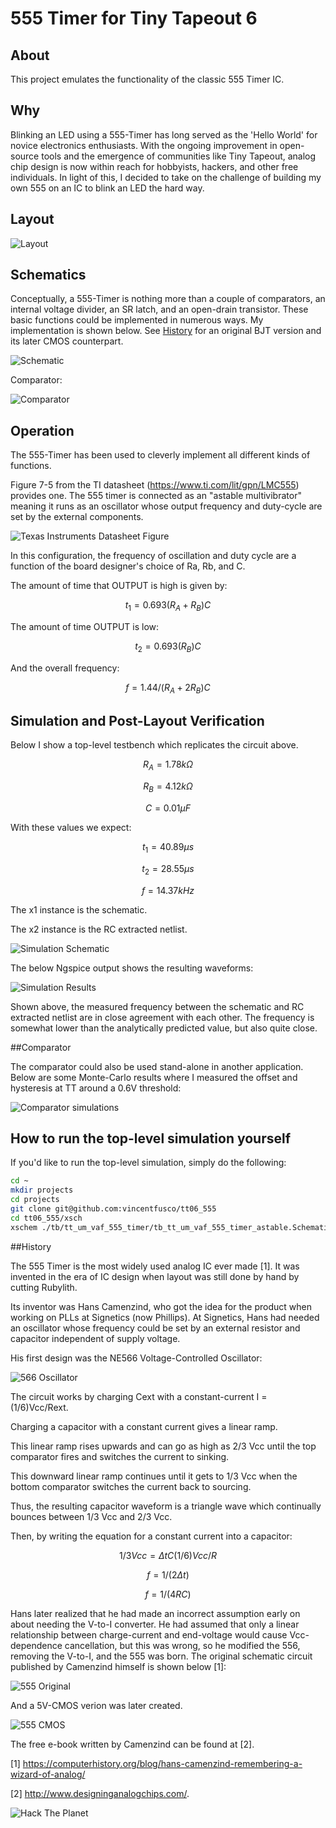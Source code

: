 # 555 Timer for Tiny Tapeout 6
 
## About
 This project emulates the functionality of the classic 555 Timer IC. 
  
## Why
 
Blinking an LED using a 555-Timer has long served as the 'Hello World' for novice electronics enthusiasts. With the ongoing improvement in open-source tools and the emergence of communities like Tiny Tapeout, analog chip design is now within reach for hobbyists, hackers, and other free individuals. In light of this, I decided to take on the challenge of building my own 555 on an IC to blink an LED the hard way.
 
## Layout
![Layout](./docs/555_layout.png)

## Schematics

Conceptually, a 555-Timer is nothing more than a couple of comparators, an internal voltage divider, an SR latch, and an open-drain transistor. These basic functions could be implemented in
numerous ways. My implementation is shown below. See [History](#history) for an original BJT version and its later CMOS counterpart.

![Schematic](./docs/timer_core_schematic.PNG)

Comparator:

![Comparator](./docs/comp_p_schem_vs_layout.PNG)

## Operation

The 555-Timer has been used to cleverly implement all different kinds of functions. 

Figure 7-5 from the TI datasheet (https://www.ti.com/lit/gpn/LMC555) provides one. The 555 timer is connected as an "astable multivibrator" meaning it runs as an oscillator whose output frequency and duty-cycle are set by the external components.

![Texas Instruments Datasheet Figure](./docs/555_datasheet_fig7p5.PNG)

In this configuration, the frequency of oscillation and duty cycle are a function of the board designer's choice of Ra, Rb, and C.

The amount of time that OUTPUT is high is given by:

$$t_1 = 0.693(R_A+R_B)C$$

The amount of time OUTPUT is low:

$$t_2 = 0.693(R_B)C$$

And the overall frequency:

$$f = 1.44/(R_A+2R_B)C$$


## Simulation and Post-Layout Verification

Below I show a top-level testbench which replicates the circuit above.

$$R_A = 1.78k\Omega$$

$$R_B = 4.12k\Omega$$

$$C = 0.01\mu F$$

With these values we expect:

$$ t_1 = 40.89\mu s$$

$$t_2 = 28.55\mu s$$

$$ f = 14.37kHz$$

The x1 instance is the schematic.

The x2 instance is the RC extracted netlist.

![Simulation Schematic](./docs/tb_tt_um_vaf_555_timer_astable_schematic.PNG)

The below Ngspice output shows the resulting waveforms:

![Simulation Results](./docs/tb_tt_um_vaf_555_timer_astable_results.png)

Shown above, the measured frequency between the schematic and RC extracted netlist are in close agreement with each other. The frequency is somewhat lower than the analytically
predicted value, but also quite close. 

##Comparator 

The comparator could also be used stand-alone in another application. Below are some Monte-Carlo results where I measured
the offset and hysteresis at TT around a 0.6V threshold:

![Comparator simulations](./docs/comp_p_simulations.PNG)

## How to run the top-level simulation yourself

If you'd like to run the top-level simulation, simply do the following:

``` bash
cd ~
mkdir projects
cd projects
git clone git@github.com:vincentfusco/tt06_555
cd tt06_555/xsch
xschem ./tb/tt_um_vaf_555_timer/tb_tt_um_vaf_555_timer_astable.Schematic
```

##History

The 555 Timer is the most widely used analog IC ever made [1]. It was invented in the era of IC design when layout was still done by hand by cutting Rubylith.

Its inventor was Hans Camenzind, who got the idea for the product when working on PLLs at Signetics (now Phillips). At Signetics, Hans had needed an oscillator whose frequency could be set by an external resistor and capacitor independent of supply voltage.

His first design was the NE566 Voltage-Controlled Oscillator:

![566 Oscillator](./docs/566_oscillator.PNG)

The circuit works by charging Cext with a constant-current I = (1/6)Vcc/Rext.

Charging a capacitor with a constant current gives a linear ramp.

This linear ramp rises upwards and can go as high as 2/3 Vcc until the top comparator fires and switches the current to sinking.

This downward linear ramp continues until it gets to 1/3 Vcc when the bottom comparator switches the current back to sourcing.

Thus, the resulting capacitor waveform is a triangle wave which continually bounces between 1/3 Vcc and 2/3 Vcc.

Then, by writing the equation for a constant current into a capacitor:

$$1/3 Vcc = \Delta t C (1/6) Vcc/R$$

$$f = 1/(2 \Delta t)$$

$$f = 1/(4RC)$$

Hans later realized that he had made an incorrect assumption early on about needing the V-to-I converter. He had assumed that only a linear relationship between charge-current and end-voltage would cause Vcc-dependence cancellation, but this was wrong, so he modified the 556, removing the V-to-I, and the 555 was born. The original schematic circuit published by Camenzind himself is shown below [1]:

![555 Original](./docs/555_original.PNG)

And a 5V-CMOS verion was later created.

![555 CMOS](./docs/555_cmos.PNG)

The free e-book written by Camenzind can be found at [2].

[1] https://computerhistory.org/blog/hans-camenzind-remembering-a-wizard-of-analog/

[2] http://www.designinganalogchips.com/.

![Hack The Planet](./docs/gibson.PNG)
